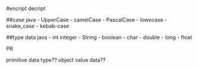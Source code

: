 

#encript decript

##case java
    - UpperCase 
    - camelCase
    - PascalCase
    - lowecase
    - snake_case
    - kebab-case


##type data java
    - int integer
    - String
    - boolean
    - char
    - double
    - long
    - float

PR

primitive data type??
object value data??
